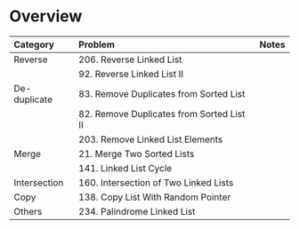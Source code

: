 # Overview

| Category | Problem | Notes |
| :--- | :--- | :--- |
| Reverse | 206. Reverse Linked List |  |
|  | 92. Reverse Linked List II |  |
| De-duplicate | 83. Remove Duplicates from Sorted List |  |
|  | 82. Remove Duplicates from Sorted List II |  |
|  | 203. Remove Linked List Elements |  |
| Merge | 21. Merge Two Sorted Lists |  |
|  | 141. Linked List Cycle |  |
| Intersection | 160. Intersection of Two Linked Lists |  |
| Copy | 138. Copy List With Random Pointer |  |
| Others | 234. Palindrome Linked List |  |

